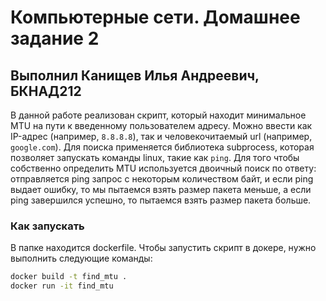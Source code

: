 # Компьютерные сети. Домашнее задание 2
## Выполнил Канищев Илья Андреевич, БКНАД212

В данной работе реализован скрипт, который находит минимальное MTU на пути к введенному пользователем адресу. Можно ввести как IP-адрес (например, `8.8.8.8`), так и человекочитаемый url (например, `google.com`). Для поиска применяется библиотека subprocess, которая позволяет запускать команды linux, такие как `ping`. Для того чтобы собственно определить MTU используется двоичный поиск по ответу: отправляется ping запрос с некоторым количеством байт, и если ping выдает ошибку, то мы пытаемся взять размер пакета меньше, а если ping завершился успешно, то пытаемся взять размер пакета больше.

### Как запускать
В папке находится dockerfile. Чтобы запустить скрипт в докере, нужно выполнить следующие команды:
```bash
docker build -t find_mtu .
docker run -it find_mtu
```